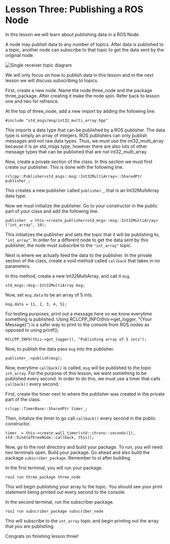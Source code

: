 # Lesson Three: Publishing a ROS Node

In this lesson we will learn about publishing data in a ROS Node.

A node may publish data to any number of topics. After data is published to a topic, another node can subscribe to that topic to get the data sent by the original node.

![Single receiver topic diagram](https://docs.ros.org/en/humble/_images/Topic-SinglePublisherandSingleSubscriber.gif)

We will only focus on how to publish data in this lesson and in the next lesson we will discuss subscribing to topics.

First, create a new node. Name the node three_node and the package three_package. After creating it make the node spin. Refer back to lesson one and two for refrence.

At the top of three_node, add a new import by adding the following line.

```
#include "std_msgs/msg/int32_multi_array.hpp"
```

This imports a data type that can be published by a ROS publisher. The data type is simply an array of integers. ROS publishers can only publish messages and not raw data types. Thus, we must use the int32_multi_array because it is an std_msgs type, however there are also lots of other message types that can be published that are not int32_multi_array. 

Now, create a private section of the class. In this section we must first create our publisher. This is done with the following line.

```
rclcpp::Publisher<std_msgs::msg::Int32MultiArray>::SharedPtr publisher_;
```

This creates a new publisher called `publisher_`, that is an Int32MultiArray data type.

Now we must initialize the publisher. Go to your constructor in the public part of your class and add the following line.

```
publisher_ = this->create_publisher<std_msgs::msg::Int32MultiArray>("int_array", 10);
```

This initializes the publisher and sets the topic that it will be publishing to, `"int_array"`. In order for a different node to get the data sent by this publisher, the node must subscribe to the `"int_array"` topic.

Next is where we actually feed the data to the publisher. In the private section of the class, create a void method called `callback` that takes in no parameters.

In this method, create a new Int32MultiArray, and call it `msg`.

```
std_msgs::msg::Int32MultiArray msg;
```

Now, set `msg.data` to be an array of 5 ints.

```
msg.data = {1, 2, 3, 4, 5};
```
For testing purposes, print out a message here so we know everytime something is published. Using RCLCPP_INFO(this->get_logger, "{Your Message}") is a safer way to print to the console from ROS nodes as opposed to using printf();

```
RCLCPP_INFO(this->get_logger(), "Publishing array of 5 ints");
```

Now, to publish the data pass `msg` into the publisher.

```
publisher_->publish(msg);
```

Now, everytime `callback()` is called, `msg` will be published to the topic `int_array`. For the purpose of this lesson, we want something to be published every second. In order to do this, we must use a timer that calls `callback()` every second.

First, create the timer next to where the publisher was created in the private part of the class.

```
rclcpp::TimerBase::SharedPtr timer_;
```

Then, initalize the timer to go call `callback()` every second in the public constructor.

```
timer_ = this->create_wall_timer(std::chrono::seconds(1), std::bind(&ThreeNode::callback, this));
```

Now, go to the root directory and build your package. To run, you will need two terminals open. Build your package. Go ahead and also build the package `subscriber_package`. Remember to sl after building.

In the first terminal, you will run your package.

```
ros2 run three_package three_node
```

This will begin publishing your array to the topic. You should see your print statement being printed out every second to the console.

In the second terminal, run the subscriber package.

```
ros2 run subscriber_package subscriber_node
```

This will subscribe to the `int_array` topic and begin printing out the array that you are publishing.

Congrats on finishing lesson three!